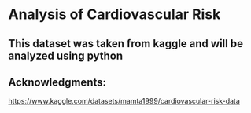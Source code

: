 # Analysis of Cardiovascular Risk 
## This dataset was taken from kaggle and will be analyzed using python
## Acknowledgments: 
https://www.kaggle.com/datasets/mamta1999/cardiovascular-risk-data
